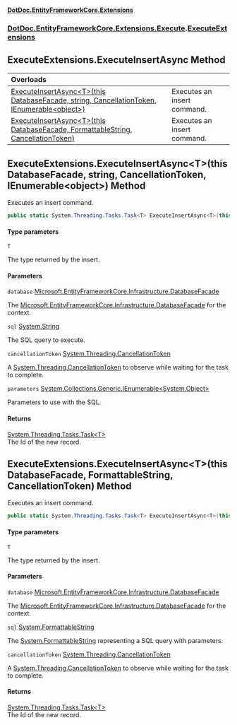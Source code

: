 #### [DotDoc\.EntityFrameworkCore\.Extensions](Home 'Home')
### [DotDoc\.EntityFrameworkCore\.Extensions\.Execute](DotDoc.EntityFrameworkCore.Extensions.Execute 'DotDoc\.EntityFrameworkCore\.Extensions\.Execute').[ExecuteExtensions](ExecuteExtensions 'DotDoc\.EntityFrameworkCore\.Extensions\.Execute\.ExecuteExtensions')

## ExecuteExtensions\.ExecuteInsertAsync Method

| Overloads | |
| :--- | :--- |
| [ExecuteInsertAsync&lt;T&gt;\(this DatabaseFacade, string, CancellationToken, IEnumerable&lt;object&gt;\)](ExecuteExtensions.ExecuteInsertAsync#DotDoc.EntityFrameworkCore.Extensions.Execute.ExecuteExtensions.ExecuteInsertAsync_T_(thisMicrosoft.EntityFrameworkCore.Infrastructure.DatabaseFacade,string,System.Threading.CancellationToken,System.Collections.Generic.IEnumerable_object_) 'DotDoc\.EntityFrameworkCore\.Extensions\.Execute\.ExecuteExtensions\.ExecuteInsertAsync\<T\>\(this Microsoft\.EntityFrameworkCore\.Infrastructure\.DatabaseFacade, string, System\.Threading\.CancellationToken, System\.Collections\.Generic\.IEnumerable\<object\>\)') | Executes an insert command\. |
| [ExecuteInsertAsync&lt;T&gt;\(this DatabaseFacade, FormattableString, CancellationToken\)](ExecuteExtensions.ExecuteInsertAsync#DotDoc.EntityFrameworkCore.Extensions.Execute.ExecuteExtensions.ExecuteInsertAsync_T_(thisMicrosoft.EntityFrameworkCore.Infrastructure.DatabaseFacade,System.FormattableString,System.Threading.CancellationToken) 'DotDoc\.EntityFrameworkCore\.Extensions\.Execute\.ExecuteExtensions\.ExecuteInsertAsync\<T\>\(this Microsoft\.EntityFrameworkCore\.Infrastructure\.DatabaseFacade, System\.FormattableString, System\.Threading\.CancellationToken\)') | Executes an insert command\. |

<a name='DotDoc.EntityFrameworkCore.Extensions.Execute.ExecuteExtensions.ExecuteInsertAsync_T_(thisMicrosoft.EntityFrameworkCore.Infrastructure.DatabaseFacade,string,System.Threading.CancellationToken,System.Collections.Generic.IEnumerable_object_)'></a>

## ExecuteExtensions\.ExecuteInsertAsync\<T\>\(this DatabaseFacade, string, CancellationToken, IEnumerable\<object\>\) Method

Executes an insert command\.

```csharp
public static System.Threading.Tasks.Task<T> ExecuteInsertAsync<T>(this Microsoft.EntityFrameworkCore.Infrastructure.DatabaseFacade database, string sql, System.Threading.CancellationToken cancellationToken=default(System.Threading.CancellationToken), System.Collections.Generic.IEnumerable<object?> parameters);
```
#### Type parameters

<a name='DotDoc.EntityFrameworkCore.Extensions.Execute.ExecuteExtensions.ExecuteInsertAsync_T_(thisMicrosoft.EntityFrameworkCore.Infrastructure.DatabaseFacade,string,System.Threading.CancellationToken,System.Collections.Generic.IEnumerable_object_).T'></a>

`T`

The type returned by the insert\.
#### Parameters

<a name='DotDoc.EntityFrameworkCore.Extensions.Execute.ExecuteExtensions.ExecuteInsertAsync_T_(thisMicrosoft.EntityFrameworkCore.Infrastructure.DatabaseFacade,string,System.Threading.CancellationToken,System.Collections.Generic.IEnumerable_object_).database'></a>

`database` [Microsoft\.EntityFrameworkCore\.Infrastructure\.DatabaseFacade](https://learn.microsoft.com/en-us/dotnet/api/microsoft.entityframeworkcore.infrastructure.databasefacade 'Microsoft\.EntityFrameworkCore\.Infrastructure\.DatabaseFacade')

The [Microsoft\.EntityFrameworkCore\.Infrastructure\.DatabaseFacade](https://learn.microsoft.com/en-us/dotnet/api/microsoft.entityframeworkcore.infrastructure.databasefacade 'Microsoft\.EntityFrameworkCore\.Infrastructure\.DatabaseFacade') for the context\.

<a name='DotDoc.EntityFrameworkCore.Extensions.Execute.ExecuteExtensions.ExecuteInsertAsync_T_(thisMicrosoft.EntityFrameworkCore.Infrastructure.DatabaseFacade,string,System.Threading.CancellationToken,System.Collections.Generic.IEnumerable_object_).sql'></a>

`sql` [System\.String](https://learn.microsoft.com/en-us/dotnet/api/system.string 'System\.String')

The SQL query to execute\.

<a name='DotDoc.EntityFrameworkCore.Extensions.Execute.ExecuteExtensions.ExecuteInsertAsync_T_(thisMicrosoft.EntityFrameworkCore.Infrastructure.DatabaseFacade,string,System.Threading.CancellationToken,System.Collections.Generic.IEnumerable_object_).cancellationToken'></a>

`cancellationToken` [System\.Threading\.CancellationToken](https://learn.microsoft.com/en-us/dotnet/api/system.threading.cancellationtoken 'System\.Threading\.CancellationToken')

A [System\.Threading\.CancellationToken](https://learn.microsoft.com/en-us/dotnet/api/system.threading.cancellationtoken 'System\.Threading\.CancellationToken') to observe while waiting for the task to complete\.

<a name='DotDoc.EntityFrameworkCore.Extensions.Execute.ExecuteExtensions.ExecuteInsertAsync_T_(thisMicrosoft.EntityFrameworkCore.Infrastructure.DatabaseFacade,string,System.Threading.CancellationToken,System.Collections.Generic.IEnumerable_object_).parameters'></a>

`parameters` [System\.Collections\.Generic\.IEnumerable&lt;](https://learn.microsoft.com/en-us/dotnet/api/system.collections.generic.ienumerable-1 'System\.Collections\.Generic\.IEnumerable\`1')[System\.Object](https://learn.microsoft.com/en-us/dotnet/api/system.object 'System\.Object')[&gt;](https://learn.microsoft.com/en-us/dotnet/api/system.collections.generic.ienumerable-1 'System\.Collections\.Generic\.IEnumerable\`1')

Parameters to use with the SQL\.

#### Returns
[System\.Threading\.Tasks\.Task&lt;](https://learn.microsoft.com/en-us/dotnet/api/system.threading.tasks.task-1 'System\.Threading\.Tasks\.Task\`1')[T](ExecuteExtensions#DotDoc.EntityFrameworkCore.Extensions.Execute.ExecuteExtensions.ExecuteInsertAsync_T_(thisMicrosoft.EntityFrameworkCore.Infrastructure.DatabaseFacade,string,System.Threading.CancellationToken,System.Collections.Generic.IEnumerable_object_).T 'DotDoc\.EntityFrameworkCore\.Extensions\.Execute\.ExecuteExtensions\.ExecuteInsertAsync\<T\>\(this Microsoft\.EntityFrameworkCore\.Infrastructure\.DatabaseFacade, string, System\.Threading\.CancellationToken, System\.Collections\.Generic\.IEnumerable\<object\>\)\.T')[&gt;](https://learn.microsoft.com/en-us/dotnet/api/system.threading.tasks.task-1 'System\.Threading\.Tasks\.Task\`1')  
The Id of the new record\.

<a name='DotDoc.EntityFrameworkCore.Extensions.Execute.ExecuteExtensions.ExecuteInsertAsync_T_(thisMicrosoft.EntityFrameworkCore.Infrastructure.DatabaseFacade,System.FormattableString,System.Threading.CancellationToken)'></a>

## ExecuteExtensions\.ExecuteInsertAsync\<T\>\(this DatabaseFacade, FormattableString, CancellationToken\) Method

Executes an insert command\.

```csharp
public static System.Threading.Tasks.Task<T> ExecuteInsertAsync<T>(this Microsoft.EntityFrameworkCore.Infrastructure.DatabaseFacade database, System.FormattableString sql, System.Threading.CancellationToken cancellationToken=default(System.Threading.CancellationToken));
```
#### Type parameters

<a name='DotDoc.EntityFrameworkCore.Extensions.Execute.ExecuteExtensions.ExecuteInsertAsync_T_(thisMicrosoft.EntityFrameworkCore.Infrastructure.DatabaseFacade,System.FormattableString,System.Threading.CancellationToken).T'></a>

`T`

The type returned by the insert\.
#### Parameters

<a name='DotDoc.EntityFrameworkCore.Extensions.Execute.ExecuteExtensions.ExecuteInsertAsync_T_(thisMicrosoft.EntityFrameworkCore.Infrastructure.DatabaseFacade,System.FormattableString,System.Threading.CancellationToken).database'></a>

`database` [Microsoft\.EntityFrameworkCore\.Infrastructure\.DatabaseFacade](https://learn.microsoft.com/en-us/dotnet/api/microsoft.entityframeworkcore.infrastructure.databasefacade 'Microsoft\.EntityFrameworkCore\.Infrastructure\.DatabaseFacade')

The [Microsoft\.EntityFrameworkCore\.Infrastructure\.DatabaseFacade](https://learn.microsoft.com/en-us/dotnet/api/microsoft.entityframeworkcore.infrastructure.databasefacade 'Microsoft\.EntityFrameworkCore\.Infrastructure\.DatabaseFacade') for the context\.

<a name='DotDoc.EntityFrameworkCore.Extensions.Execute.ExecuteExtensions.ExecuteInsertAsync_T_(thisMicrosoft.EntityFrameworkCore.Infrastructure.DatabaseFacade,System.FormattableString,System.Threading.CancellationToken).sql'></a>

`sql` [System\.FormattableString](https://learn.microsoft.com/en-us/dotnet/api/system.formattablestring 'System\.FormattableString')

The [System\.FormattableString](https://learn.microsoft.com/en-us/dotnet/api/system.formattablestring 'System\.FormattableString') representing a SQL query with parameters\.

<a name='DotDoc.EntityFrameworkCore.Extensions.Execute.ExecuteExtensions.ExecuteInsertAsync_T_(thisMicrosoft.EntityFrameworkCore.Infrastructure.DatabaseFacade,System.FormattableString,System.Threading.CancellationToken).cancellationToken'></a>

`cancellationToken` [System\.Threading\.CancellationToken](https://learn.microsoft.com/en-us/dotnet/api/system.threading.cancellationtoken 'System\.Threading\.CancellationToken')

A [System\.Threading\.CancellationToken](https://learn.microsoft.com/en-us/dotnet/api/system.threading.cancellationtoken 'System\.Threading\.CancellationToken') to observe while waiting for the task to complete\.

#### Returns
[System\.Threading\.Tasks\.Task&lt;](https://learn.microsoft.com/en-us/dotnet/api/system.threading.tasks.task-1 'System\.Threading\.Tasks\.Task\`1')[T](ExecuteExtensions#DotDoc.EntityFrameworkCore.Extensions.Execute.ExecuteExtensions.ExecuteInsertAsync_T_(thisMicrosoft.EntityFrameworkCore.Infrastructure.DatabaseFacade,System.FormattableString,System.Threading.CancellationToken).T 'DotDoc\.EntityFrameworkCore\.Extensions\.Execute\.ExecuteExtensions\.ExecuteInsertAsync\<T\>\(this Microsoft\.EntityFrameworkCore\.Infrastructure\.DatabaseFacade, System\.FormattableString, System\.Threading\.CancellationToken\)\.T')[&gt;](https://learn.microsoft.com/en-us/dotnet/api/system.threading.tasks.task-1 'System\.Threading\.Tasks\.Task\`1')  
The Id of the new record\.